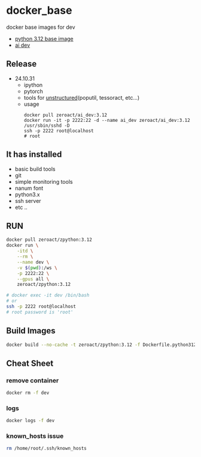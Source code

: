 # docker_base
docker base images for dev

- [python 3.12 base image](https://hub.docker.com/repository/docker/zeroact/zpython/general)
- [ai dev](https://hub.docker.com/repository/docker/zeroact/ai_dev/general)

## Release
- 24.10.31
  - ipython
  - pytorch
  - tools for [unstructured](https://github.com/Unstructured-IO/unstructured)(poputil, tessoract, etc...)
  - usage
    ```shell
    docker pull zeroact/ai_dev:3.12
    docker run -it -p 2222:22 -d --name ai_dev zeroact/ai_dev:3.12 /usr/sbin/sshd -D
    ssh -p 2222 root@localhost
    # root
    ```

## It has installed
- basic build tools
- git
- simple monitoring tools
- nanum font
- python3.x
- ssh server
- etc ..


## RUN
```bash
docker pull zeroact/zpython:3.12
docker run \
    -itd \
    --rm \
    --name dev \
    -v $(pwd):/ws \
    -p 2222:22 \
    --gpus all \
    zeroact/zpython:3.12

# docker exec -it dev /bin/bash
# or
ssh -p 2222 root@localhost
# root password is 'root'
```


## Build Images
```bash
docker build --no-cache -t zeroact/zpython:3.12 -f Dockerfile.python312 .
```


## Cheat Sheet

### remove container
```bash
docker rm -f dev
```

### logs
```bash
docker logs -f dev
```

### known_hosts issue
```bash
rm /home/root/.ssh/known_hosts
```
